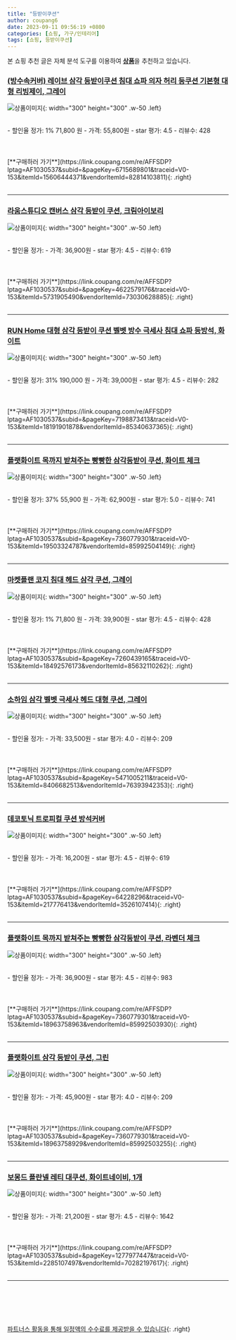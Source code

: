 ```yaml
---
title: "등받이쿠션"
author: coupang6
date: 2023-09-11 09:56:19 +0800
categories: [쇼핑, 가구/인테리어]
tags: [쇼핑, 등받이쿠션]
---
```


본 쇼핑 추천 글은 자체 분석 도구를 이용하여 [**상품**](https://link.coupang.com/a/bao1ui)을 추천하고 있습니다.

### [(방수속커버) 레이브 삼각 등받이쿠션 침대 쇼파 의자 허리 등쿠션 기본형 대형 리빙제이, 그레이](https://link.coupang.com/re/AFFSDP?lptag=AF1030537&subid=&pageKey=6715689801&traceid=V0-153&itemId=15606444371&vendorItemId=82814103811)

![상품이미지](https://thumbnail8.coupangcdn.com/thumbnails/remote/230x230ex/image/vendor_inventory/8246/2598d09a557a1dcfd1b23f533bff29a1970b1f62e9780732d2f1d067f44d.jpg){: width="300" height="300" .w-50 .left}


<br>
- 할인율 정가: 1%  71,800   원
- 가격: 55,800원
- star 평가: 4.5
- 리뷰수: 428
<br>
<br>
<br>
<br>
[**구매하러 가기**](https://link.coupang.com/re/AFFSDP?lptag=AF1030537&subid=&pageKey=6715689801&traceid=V0-153&itemId=15606444371&vendorItemId=82814103811){: .right}
<br>
<br>

---

### [라움스튜디오 캔버스 삼각 등받이 쿠션, 크림아이보리](https://link.coupang.com/re/AFFSDP?lptag=AF1030537&subid=&pageKey=4622579176&traceid=V0-153&itemId=5731905490&vendorItemId=73030628885)

![상품이미지](https://thumbnail6.coupangcdn.com/thumbnails/remote/230x230ex/image/retail/images/2970577965824374-ba2b6cc9-15fa-47bd-bcbd-319dfeb73dbb.jpg){: width="300" height="300" .w-50 .left}


<br>
- 할인율 정가: 
- 가격: 36,900원
- star 평가: 4.5
- 리뷰수: 619
<br>
<br>
<br>
<br>
[**구매하러 가기**](https://link.coupang.com/re/AFFSDP?lptag=AF1030537&subid=&pageKey=4622579176&traceid=V0-153&itemId=5731905490&vendorItemId=73030628885){: .right}
<br>
<br>

---

### [RUN Home 대형 삼각 등받이 쿠션 벨벳 방수 극세사 침대 쇼파 등방석, 화이트](https://link.coupang.com/re/AFFSDP?lptag=AF1030537&subid=&pageKey=7198873413&traceid=V0-153&itemId=18191901878&vendorItemId=85340637365)

![상품이미지](https://thumbnail6.coupangcdn.com/thumbnails/remote/230x230ex/image/vendor_inventory/0df3/b4a212f40d5b605cb34c73fbf413bc22713a1ebd856d44b56e0035686606.jpg){: width="300" height="300" .w-50 .left}


<br>
- 할인율 정가: 31%  190,000   원
- 가격: 39,000원
- star 평가: 4.5
- 리뷰수: 282
<br>
<br>
<br>
<br>
[**구매하러 가기**](https://link.coupang.com/re/AFFSDP?lptag=AF1030537&subid=&pageKey=7198873413&traceid=V0-153&itemId=18191901878&vendorItemId=85340637365){: .right}
<br>
<br>

---

### [플랫화이트 목까지 받쳐주는 빵빵한 삼각등받이 쿠션, 화이트 체크](https://link.coupang.com/re/AFFSDP?lptag=AF1030537&subid=&pageKey=7360779301&traceid=V0-153&itemId=19503324787&vendorItemId=85992504149)

![상품이미지](https://thumbnail7.coupangcdn.com/thumbnails/remote/230x230ex/image/vendor_inventory/e1e9/e6c7ce0795b340fe342686d0102ce5151ea2cbd790af2f8f9c533b9de7be.jpg){: width="300" height="300" .w-50 .left}


<br>
- 할인율 정가: 37%  55,900   원
- 가격: 62,900원
- star 평가: 5.0
- 리뷰수: 741
<br>
<br>
<br>
<br>
[**구매하러 가기**](https://link.coupang.com/re/AFFSDP?lptag=AF1030537&subid=&pageKey=7360779301&traceid=V0-153&itemId=19503324787&vendorItemId=85992504149){: .right}
<br>
<br>

---

### [마켓플랜 코지 침대 헤드 삼각 쿠션, 그레이](https://link.coupang.com/re/AFFSDP?lptag=AF1030537&subid=&pageKey=7260439165&traceid=V0-153&itemId=18492576173&vendorItemId=85632110262)

![상품이미지](https://thumbnail9.coupangcdn.com/thumbnails/remote/230x230ex/image/rs_quotation_api/w45vbbgv/ba97864e3c8e4ed7a2ff25415b6ab057.jpg){: width="300" height="300" .w-50 .left}


<br>
- 할인율 정가: 1%  71,800   원
- 가격: 39,900원
- star 평가: 4.5
- 리뷰수: 428
<br>
<br>
<br>
<br>
[**구매하러 가기**](https://link.coupang.com/re/AFFSDP?lptag=AF1030537&subid=&pageKey=7260439165&traceid=V0-153&itemId=18492576173&vendorItemId=85632110262){: .right}
<br>
<br>

---

### [소하임 삼각 벨벳 극세사 헤드 대형 쿠션, 그레이](https://link.coupang.com/re/AFFSDP?lptag=AF1030537&subid=&pageKey=5471005211&traceid=V0-153&itemId=8406682513&vendorItemId=76393942353)

![상품이미지](https://thumbnail6.coupangcdn.com/thumbnails/remote/230x230ex/image/vendor_inventory/5973/20c7367ecc44de3c6a8ad2b0e6786b3100dd21eb68d36018f2eb4dcfa3b3.jpg){: width="300" height="300" .w-50 .left}


<br>
- 할인율 정가: 
- 가격: 33,500원
- star 평가: 4.0
- 리뷰수: 209
<br>
<br>
<br>
<br>
[**구매하러 가기**](https://link.coupang.com/re/AFFSDP?lptag=AF1030537&subid=&pageKey=5471005211&traceid=V0-153&itemId=8406682513&vendorItemId=76393942353){: .right}
<br>
<br>

---

### [데코토닉 트로피컬 쿠션 방석커버](https://link.coupang.com/re/AFFSDP?lptag=AF1030537&subid=&pageKey=64228296&traceid=V0-153&itemId=217776413&vendorItemId=3526107414)

![상품이미지](https://thumbnail10.coupangcdn.com/thumbnails/remote/230x230ex/image/retail/images/2018/02/02/16/4/edb5e12a-4458-41e8-8cf0-ad4c26a3d73b.jpg){: width="300" height="300" .w-50 .left}


<br>
- 할인율 정가: 
- 가격: 16,200원
- star 평가: 4.5
- 리뷰수: 619
<br>
<br>
<br>
<br>
[**구매하러 가기**](https://link.coupang.com/re/AFFSDP?lptag=AF1030537&subid=&pageKey=64228296&traceid=V0-153&itemId=217776413&vendorItemId=3526107414){: .right}
<br>
<br>

---

### [플랫화이트 목까지 받쳐주는 빵빵한 삼각등받이 쿠션, 라벤더 체크](https://link.coupang.com/re/AFFSDP?lptag=AF1030537&subid=&pageKey=7360779301&traceid=V0-153&itemId=18963758963&vendorItemId=85992503930)

![상품이미지](https://thumbnail6.coupangcdn.com/thumbnails/remote/230x230ex/image/vendor_inventory/db82/3dd61cc7a1666de0ac78cdf49e371b5f45d2b22c139a7cbc1a133dedf728.jpg){: width="300" height="300" .w-50 .left}


<br>
- 할인율 정가: 
- 가격: 36,900원
- star 평가: 4.5
- 리뷰수: 983
<br>
<br>
<br>
<br>
[**구매하러 가기**](https://link.coupang.com/re/AFFSDP?lptag=AF1030537&subid=&pageKey=7360779301&traceid=V0-153&itemId=18963758963&vendorItemId=85992503930){: .right}
<br>
<br>

---

### [플랫화이트 삼각 등받이 쿠션, 그린](https://link.coupang.com/re/AFFSDP?lptag=AF1030537&subid=&pageKey=7360779301&traceid=V0-153&itemId=18963758929&vendorItemId=85992503255)

![상품이미지](https://thumbnail6.coupangcdn.com/thumbnails/remote/230x230ex/image/vendor_inventory/b201/c68868f0b789124c825d08b47304ab3819cb42381ef5363552d8f0becdbf.jpg){: width="300" height="300" .w-50 .left}


<br>
- 할인율 정가: 
- 가격: 45,900원
- star 평가: 4.0
- 리뷰수: 209
<br>
<br>
<br>
<br>
[**구매하러 가기**](https://link.coupang.com/re/AFFSDP?lptag=AF1030537&subid=&pageKey=7360779301&traceid=V0-153&itemId=18963758929&vendorItemId=85992503255){: .right}
<br>
<br>

---

### [보몽드 플란넬 레티 대쿠션, 화이트네이비, 1개](https://link.coupang.com/re/AFFSDP?lptag=AF1030537&subid=&pageKey=1277977447&traceid=V0-153&itemId=2285107497&vendorItemId=70282197617)

![상품이미지](https://thumbnail8.coupangcdn.com/thumbnails/remote/230x230ex/image/retail/images/2020/02/19/12/8/2949df7c-e0c9-4e80-a388-dec3918189fb.jpg){: width="300" height="300" .w-50 .left}


<br>
- 할인율 정가: 
- 가격: 21,200원
- star 평가: 4.5
- 리뷰수: 1642
<br>
<br>
<br>
<br>
[**구매하러 가기**](https://link.coupang.com/re/AFFSDP?lptag=AF1030537&subid=&pageKey=1277977447&traceid=V0-153&itemId=2285107497&vendorItemId=70282197617){: .right}
<br>
<br>

---
<br><br><br><br><br> [파트너스 활동을 통해 일정액의 수수료를 제공받을 수 있습니다](https://link.coupang.com/a/bao1ui){: .right}